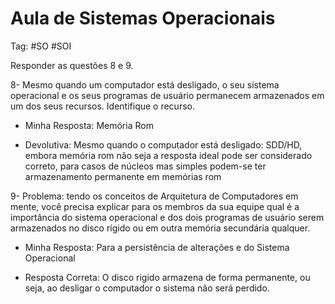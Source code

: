 # Aula de Sistemas Operacionais

Tag: #SO #SOI

Responder as questões 8 e 9.

8- Mesmo quando um computador está desligado, o seu sistema operacional e os seus programas de usuário permanecem armazenados em um dos seus recursos. Identifique o recurso.

* Minha Resposta: Memória Rom

* Devolutiva: Mesmo quando o computador está desligado: SDD/HD, embora memória rom não seja a resposta ideal pode ser considerado correto, para casos de núcleos mas simples podem-se ter armazenamento permanente em memórias rom

9- Problema: tendo os conceitos de Arquitetura de Computadores em mente, você precisa explicar para os membros da sua equipe qual é a importância do sistema operacional e dos dois programas de usuário serem armazenados no disco rígido ou em outra memória secundária qualquer.

* Minha Resposta: Para a persistência de alterações e do Sistema Operacional

* Resposta Correta: O disco rigido armazena de forma permanente, ou seja, ao desligar o computador o sistema não será perdido.
